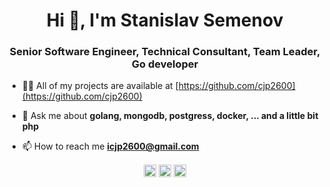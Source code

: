 <h1 align="center">Hi 👋, I'm Stanislav Semenov</h1>
<h3 align="center">Senior Software Engineer, Technical Consultant, Team Leader, Go developer</h3>

- 👨‍💻 All of my projects are available at [https://github.com/cjp2600](https://github.com/cjp2600)

- 💬 Ask me about **golang, mongodb, postgress, docker, ... and a little bit php**

- 📫 How to reach me **icjp2600@gmail.com**

<p align="center">
<a href="https://linkedin.com/in/cjp2600" target="blank"><img align="center" src="https://cdn.jsdelivr.net/npm/simple-icons@3.0.1/icons/linkedin.svg" alt="cjp2600" height="20" width="20" /></a>
<a href="https://fb.com/cjp2600" target="blank"><img align="center" src="https://cdn.jsdelivr.net/npm/simple-icons@3.0.1/icons/facebook.svg" alt="cjp2600" height="20" width="20" /></a>
<a href="https://instagram.com/icjp2600" target="blank"><img align="center" src="https://cdn.jsdelivr.net/npm/simple-icons@3.0.1/icons/instagram.svg" alt="icjp2600" height="20" width="20" /></a>
</p>
